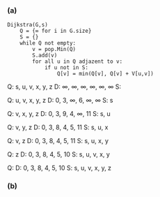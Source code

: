 ### (a)

```
Dijkstra(G,s)
    Q = {∞ for i in G.size}
    S = {}
    while Q not empty:
        v = pop.Min(Q)
        S.add(v)
        for all u in Q adjazent to v:
            if u not in S:
                Q[v] = min(Q[v], Q[v] + V[u,v])
```


Q: s, u, v, x, y, z
D: ∞, ∞, ∞, ∞, ∞, ∞
S:

Q:    u, v, x, y, z
D: 0, 3, ∞, 6, ∞, ∞
S: s

Q:       v, x, y, z
D: 0, 3, 9, 4, ∞, 11
S: s, u

Q:       v,    y, z
D: 0, 3, 8, 4, 5, 11
S: s, u,    x

Q:       v,       z
D: 0, 3, 8, 4, 5, 11
S: s, u,    x, y

Q:                z
D: 0, 3, 8, 4, 5, 10
S: s, u, v, x, y

Q:
D: 0, 3, 8, 4, 5, 10
S: s, u, v, x, y, z


### (b)

